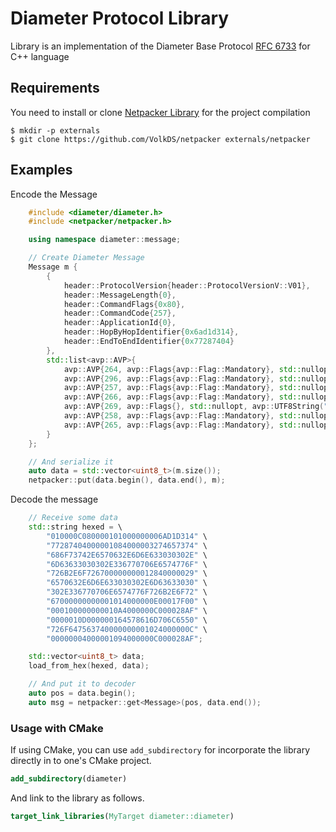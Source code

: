 # Diameter Protocol Library

Library is an implementation of the Diameter Base Protocol [RFC 6733](http://tools.ietf.org/html/rfc6733) for C++ language

## Requirements

You need to install or clone [Netpacker Library](https://github.com/VolkDS/netpacker) for the project compilation
```
$ mkdir -p externals
$ git clone https://github.com/VolkDS/netpacker externals/netpacker
```

## Examples

Encode the Message
```c++
    #include <diameter/diameter.h>
    #include <netpacker/netpacker.h>

    using namespace diameter::message;

    // Create Diameter Message
    Message m {
        {
            header::ProtocolVersion{header::ProtocolVersionV::V01},
            header::MessageLength{0},
            header::CommandFlags{0x80},
            header::CommandCode{257},
            header::ApplicationId{0},
            header::HopByHopIdentifier{0x6ad1d314},
            header::EndToEndIdentifier{0x77287404}
        },
        std::list<avp::AVP>{
            avp::AVP{264, avp::Flags{avp::Flag::Mandatory}, std::nullopt, avp::DiameterIdentity("testhost.epc.mnc000.mcc000.3gppnetwork.org")},
            avp::AVP{296, avp::Flags{avp::Flag::Mandatory}, std::nullopt, avp::DiameterIdentity("epc.mnc000.mcc000.3gppnetwork.org")},
            avp::AVP{257, avp::Flags{avp::Flag::Mandatory}, std::nullopt, avp::Address("127.0.0.1")},
            avp::AVP{266, avp::Flags{avp::Flag::Mandatory}, std::nullopt, avp::Unsigned32(uint32_t{10415})},
            avp::AVP{269, avp::Flags{}, std::nullopt, avp::UTF8String("ExampleProduct")},
            avp::AVP{258, avp::Flags{avp::Flag::Mandatory}, std::nullopt, avp::Unsigned32(uint32_t{4})},
            avp::AVP{265, avp::Flags{avp::Flag::Mandatory}, std::nullopt, avp::Unsigned32(uint32_t{10415})}
        }
    };

    // And serialize it
    auto data = std::vector<uint8_t>(m.size());
    netpacker::put(data.begin(), data.end(), m);
```

Decode the message
```c++
    // Receive some data 
    std::string hexed = \
        "010000C080000101000000006AD1D314" \
        "77287404000001084000003274657374" \
        "686F73742E6570632E6D6E633030302E" \
        "6D63633030302E336770706E6574776F" \
        "726B2E6F726700000000012840000029" \
        "6570632E6D6E633030302E6D63633030" \
        "302E336770706E6574776F726B2E6F72" \
        "67000000000001014000000E00017F00" \
        "000100000000010A4000000C000028AF" \
        "0000010D000000164578616D706C6550" \
        "726F647563740000000001024000000C" \
        "00000004000001094000000C000028AF";

    std::vector<uint8_t> data;
    load_from_hex(hexed, data);

    // And put it to decoder
    auto pos = data.begin();
    auto msg = netpacker::get<Message>(pos, data.end());
```

### Usage with CMake

If using CMake, you can use ```add_subdirectory``` for incorporate the library
directly in to one's CMake project.
```cmake
add_subdirectory(diameter)
```
And link to the library as follows.
```cmake
target_link_libraries(MyTarget diameter::diameter)
```
